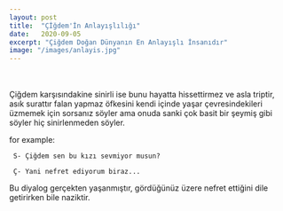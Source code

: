 ```yaml
---
layout: post
title:  "Çİğdem'İn Anlayışlılığı"
date:   2020-09-05
excerpt: "Çiğdem Doğan Dünyanın En Anlayışlı İnsanıdır"
image: "/images/anlayis.jpg"
---
```


<br />
<br />
Çiğdem karşısındakine sinirli ise bunu hayatta hissettirmez ve asla triptir, asık surattır falan yapmaz öfkesini kendi içinde yaşar çevresindekileri üzmemek için sorsanız söyler ama onuda sanki çok basit bir şeymiş gibi söyler hiç sinirlenmeden söyler.

for example:

```
 S- Çiğdem sen bu kızı sevmiyor musun?

 Ç- Yani nefret ediyorum biraz...

```

Bu diyalog gerçekten yaşanmıştır, gördüğünüz üzere nefret ettiğini dile getirirken bile naziktir.
